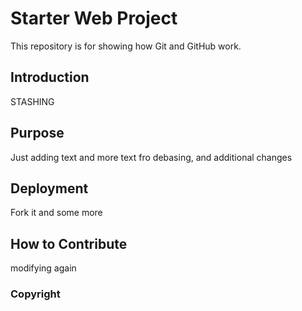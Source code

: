 # Starter Web Project

This repository is for showing how Git and GitHub work.

## Introduction

STASHING

## Purpose
Just adding text
and more text fro debasing, and additional changes
## Deployment
Fork it
and some more
## How to Contribute
modifying again

### Copyright
